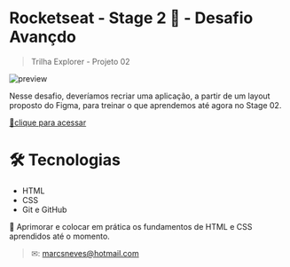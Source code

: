 # Rocketseat - Stage 2 🚀 - Desafio Avançdo

> Trilha Explorer - Projeto 02

![preview](/preview/preview_desafio_avan%C3%A7ado.png)


Nesse desafio, deveríamos recriar uma aplicação, a partir de um layout proposto do Figma, para treinar o que aprendemos até agora no Stage 02.

[🔗clique para acessar]( https://marcelosnows.github.io/Recriando_Layout/)

# 🛠 Tecnologias

- HTML
- CSS
- Git e GitHub

🤯 Aprimorar e colocar em prática os fundamentos de HTML e CSS aprendidos até o momento.


> ✉: marcsneves@hotmail.com